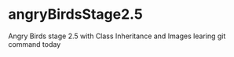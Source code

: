 # angryBirdsStage2.5
Angry Birds stage 2.5 with Class Inheritance and Images
learing git command today
